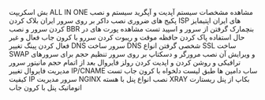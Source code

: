بش اسکریپت ALL IN ONE 
مشاهده مشخصات سیستم
آپدیت و آپگرید سیستم و نصب پکیج های ضروری
نصب داکر بر روی سرور ایران
بلاک کردن ISP های ایران
اپتیمایز کردن سرور و نصب BBR
بنچمارک گرفتن از سرور و اسپید تست
مشاهده پورت های در حال استفاده
پاک کردن حافظه موقت و ریبوت کردن سررو با کرون جاب
فعال و غیر فعال کردن پینگ
تغییر DNS سرور
ساخت DNS  شخصی 
گرفتن انواع SSL
ساخت SWAP و ویرایش آن
نصب مرورگر و دسکتاپ بر روی سرور
تنظیم حجم برای سرورهای ترافیکی و روشن کردن و اپدیت کردن رولز فایروال بعد از اتمام حجم
مانیتور  سرور
مدیریت فایروال
تغییر IP/CNAME ساب دامین ها طبق لیست دلخواه با کرون جاب
تست کیفیت IP سرور
مدیریت NGINX
نصب انواع پنل با هسته XRAY
بکاپ از پنل
ریستارت اتوماتیک پنل با کرون جاب
